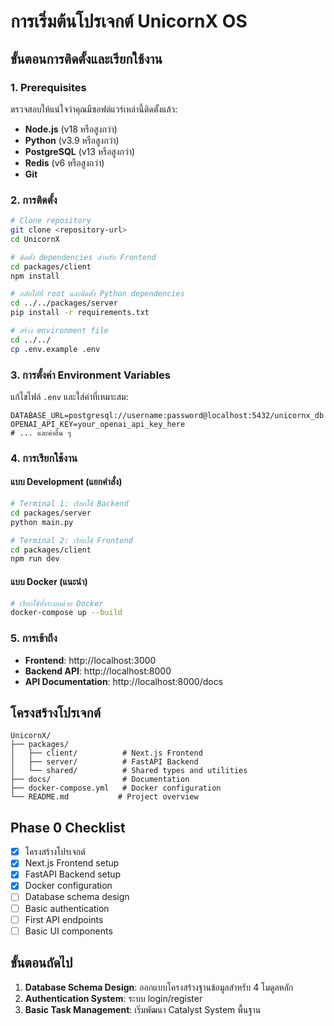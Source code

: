 # การเริ่มต้นโปรเจกต์ UnicornX OS

## ขั้นตอนการติดตั้งและเรียกใช้งาน

### 1. Prerequisites

ตรวจสอบให้แน่ใจว่าคุณมีซอฟต์แวร์เหล่านี้ติดตั้งแล้ว:

- **Node.js** (v18 หรือสูงกว่า)
- **Python** (v3.9 หรือสูงกว่า)
- **PostgreSQL** (v13 หรือสูงกว่า)
- **Redis** (v6 หรือสูงกว่า)
- **Git**

### 2. การติดตั้ง

```bash
# Clone repository
git clone <repository-url>
cd UnicornX

# ติดตั้ง dependencies สำหรับ Frontend
cd packages/client
npm install

# กลับไปที่ root และติดตั้ง Python dependencies
cd ../../packages/server
pip install -r requirements.txt

# สร้าง environment file
cd ../../
cp .env.example .env
```

### 3. การตั้งค่า Environment Variables

แก้ไขไฟล์ `.env` และใส่ค่าที่เหมาะสม:

```env
DATABASE_URL=postgresql://username:password@localhost:5432/unicornx_db
OPENAI_API_KEY=your_openai_api_key_here
# ... และค่าอื่น ๆ
```

### 4. การเรียกใช้งาน

#### แบบ Development (แยกคำสั่ง)

```bash
# Terminal 1: เรียกใช้ Backend
cd packages/server
python main.py

# Terminal 2: เรียกใช้ Frontend
cd packages/client
npm run dev
```

#### แบบ Docker (แนะนำ)

```bash
# เรียกใช้ทั้งระบบด้วย Docker
docker-compose up --build
```

### 5. การเข้าถึง

- **Frontend**: http://localhost:3000
- **Backend API**: http://localhost:8000
- **API Documentation**: http://localhost:8000/docs

## โครงสร้างโปรเจกต์

```
UnicornX/
├── packages/
│   ├── client/          # Next.js Frontend
│   ├── server/          # FastAPI Backend
│   └── shared/          # Shared types and utilities
├── docs/                # Documentation
├── docker-compose.yml   # Docker configuration
└── README.md           # Project overview
```

## Phase 0 Checklist

- [x] โครงสร้างโปรเจกต์
- [x] Next.js Frontend setup
- [x] FastAPI Backend setup
- [x] Docker configuration
- [ ] Database schema design
- [ ] Basic authentication
- [ ] First API endpoints
- [ ] Basic UI components

## ขั้นตอนถัดไป

1. **Database Schema Design**: ออกแบบโครงสร้างฐานข้อมูลสำหรับ 4 โมดูลหลัก
2. **Authentication System**: ระบบ login/register
3. **Basic Task Management**: เริ่มพัฒนา Catalyst System พื้นฐาน
